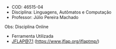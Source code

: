 -   COD: 46515-04
-   Disciplina: Linguagens, Autômatos e Computação
-   Professor: Júlio Pereira Machado

Obs: Disciplina Online

-   Ferramenta Utilizada
-   [JFLAP@7.1](https://www.jflap.org/jflaptmp/) (https://www.jflap.org/jflaptmp/)
